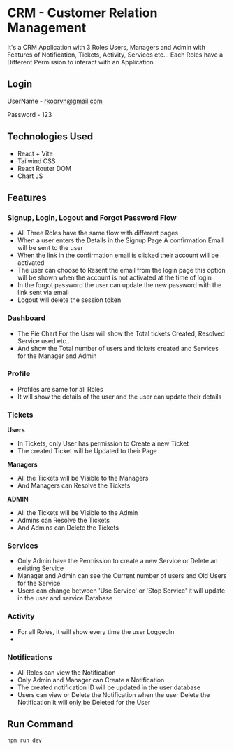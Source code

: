 # CRM - Customer Relation Management
  It's a CRM Application with 3 Roles Users, Managers and Admin with Features of Notification, Tickets, Activity, Services etc...
  Each Roles have a Different Permission to interact with an Application

## Login
UserName - rkoprvn@gmail.com

Password - 123
  
## Technologies Used
 - React + Vite
 - Tailwind CSS
 - React Router DOM
 - Chart JS
   
## Features
### Signup, Login, Logout and Forgot Password Flow
 - All Three Roles have the same flow with different pages 
 - When a user enters the Details in the Signup Page A confirmation Email will be sent to the user
 - When the link in the confirmation email is clicked their account will be activated
 - The user can choose to Resent the email from the login page this option will be shown when the account is not activated at the time of login
 - In the forgot password the user can update the new password with the link sent via email
 - Logout will delete the session token

### Dashboard
 - The Pie Chart For the User will show the Total tickets Created, Resolved Service used etc..
 - And show the Total number of users and tickets created and Services for the Manager and Admin
### Profile
 - Profiles are same for all Roles
 - It will show the details of the user and the user can update their details
   
### Tickets
  **Users**
  - In Tickets, only User has permission to Create a new Ticket
  - The created Ticket will be Updated to their Page
    
  **Managers**
  - All the Tickets will be Visible to the Managers
  - And Managers can Resolve the Tickets
    
  **ADMIN**
  - All the Tickets will be Visible to the Admin
  - Admins can Resolve the Tickets
  - And Admins can Delete the Tickets
    
### Services
  - Only Admin have the Permission to create a new Service or Delete an existing Service
  - Manager and Admin can see the Current number of users and Old Users for the Service
  - Users can change between 'Use Service' or 'Stop Service' it will update in the user and service Database
    
### Activity
  - For all Roles, it will show every time the user LoggedIn
  - 
### Notifications
  - All Roles can view the Notification
  - Only Admin and Manager can Create a Notification
  - The created notification ID will be updated in the user database
  - Users can view or Delete the Notification when the user Delete the Notification it will only be Deleted for the User

## Run Command
`npm run dev`
